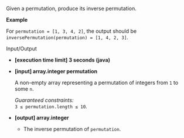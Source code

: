 
Given a permutation, produce its  inverse permutation.

**Example**

For  `permutation = [1, 3, 4, 2]`, the output should be  
`inversePermutation(permutation) = [1, 4, 2, 3]`.

Input/Output

-   **[execution time limit] 3 seconds (java)**
    
-   **[input] array.integer permutation**
    
    A non-empty array representing a permutation of integers from  `1`  to some  `n`.
    
    _Guaranteed constraints:_  
    `3 ≤ permutation.length ≤ 10`.
    
-   **[output] array.integer**
    
    -   The inverse permutation of  `permutation`.